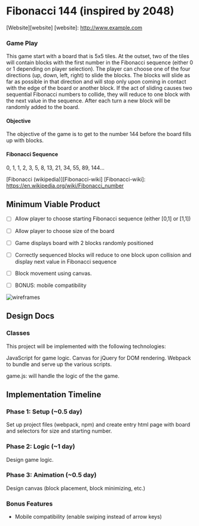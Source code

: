 # Fibonacci 144 (inspired by 2048)
[Website][website]
[website]: http://www.example.com

### Game Play
This game start with a board that is 5x5 tiles. At the outset, two of the tiles will contain blocks with the first number in the Fibonacci sequence (either 0 or 1 depending on player selection). The player can choose one of the four directions (up, down, left, right) to slide the blocks. The blocks will slide as far as possible in that direction and will stop only upon coming in contact with the edge of the board or another block. If the act of sliding causes two sequential Fibonacci numbers to collide, they will reduce to one block with the next value in the sequence. After each turn a new block will be randomly added to the board.

#### Objective
The objective of the game is to get to the number 144 before the board fills up with blocks.

#### Fibonacci Sequence
0, 1, 1, 2, 3, 5, 8, 13, 21, 34, 55, 89, 144...

[Fibonacci (wikipedia)][Fibonacci-wiki]
[Fibonacci-wiki]: https://en.wikipedia.org/wiki/Fibonacci_number



## Minimum Viable Product

- [ ] Allow player to choose starting Fibonacci sequence (either [0,1] or [1,1])
- [ ] Allow player to choose size of the board
- [ ] Game displays board with 2 blocks randomly positioned
- [ ] Correctly sequenced blocks will reduce to one block upon collision and display next value in Fibonacci sequence
- [ ] Block movement using canvas.
- [ ] BONUS: mobile compatibility


![wireframes](docs/wireframe.png)

## Design Docs
### Classes


This project will be implemented with the following technologies:

JavaScript for game logic.
Canvas for jQuery for DOM rendering.
Webpack to bundle and serve up the various scripts.

game.js: will handle the logic of the the game.



## Implementation Timeline

### Phase 1: Setup (~0.5 day)
Set up project files (webpack, npm) and create entry html page with board and selectors for size and starting number.

### Phase 2: Logic (~1 day)
Design game logic.

### Phase 3: Animation (~0.5 day)
Design canvas (block placement, block minimizing, etc.)


### Bonus Features
- Mobile compatibility (enable swiping instead of arrow keys)
